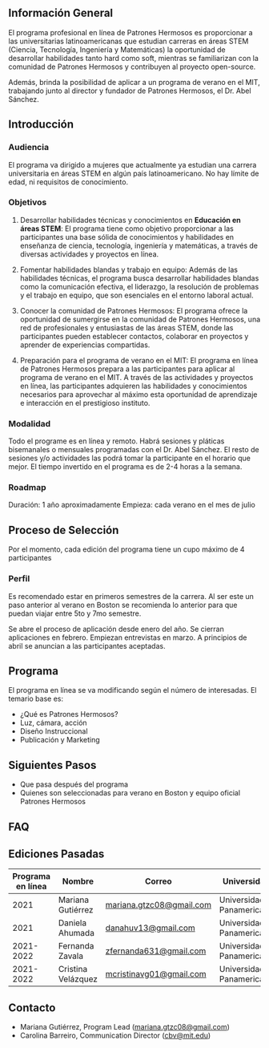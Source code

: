 ## Información General 
El programa profesional en línea de Patrones Hermosos es proporcionar a las universitarias latinoamericanas que estudian carreras en áreas STEM (Ciencia, Tecnología, Ingeniería y Matemáticas) la oportunidad de desarrollar habilidades tanto hard como soft, mientras se familiarizan con la comunidad de Patrones Hermosos y contribuyen al proyecto open-source.

Además, brinda la posibilidad de aplicar a un programa de verano en el MIT, trabajando junto al director y fundador de Patrones Hermosos, el Dr. Abel Sánchez.

## Introducción
### Audiencia
El programa va dirigido a mujeres que actualmente ya estudian una carrera universitaria en áreas STEM en algún país latinoamericano.
No hay límite de edad, ni requisitos de conocimiento. 

### Objetivos
1. Desarrollar habilidades técnicas y conocimientos en **Educación en áreas STEM**: El programa tiene como objetivo proporcionar a las participantes una base sólida de conocimientos y habilidades en enseñanza de ciencia, tecnología, ingeniería y matemáticas, a través de diversas actividades y proyectos en línea.

2. Fomentar habilidades blandas y trabajo en equipo: Además de las habilidades técnicas, el programa busca desarrollar habilidades blandas como la comunicación efectiva, el liderazgo, la resolución de problemas y el trabajo en equipo, que son esenciales en el entorno laboral actual.

3. Conocer la comunidad de Patrones Hermosos: El programa ofrece la oportunidad de sumergirse en la comunidad de Patrones Hermosos, una red de profesionales y entusiastas de las áreas STEM, donde las participantes pueden establecer contactos, colaborar en proyectos y aprender de experiencias compartidas.

4. Preparación para el programa de verano en el MIT: El programa en línea de Patrones Hermosos prepara a las participantes para aplicar al programa de verano en el MIT. A través de las actividades y proyectos en línea, las participantes adquieren las habilidades y conocimientos necesarios para aprovechar al máximo esta oportunidad de aprendizaje e interacción en el prestigioso instituto.

### Modalidad
Todo el programe es en línea y remoto.
Habrá sesiones y pláticas bisemanales o mensuales programadas con el Dr. Abel Sánchez. 
El resto de sesiones y/o actividades las podrá tomar la participante en el horario que mejor.
El tiempo invertido en el programa es de 2-4 horas a la semana. 

### Roadmap
Duración: 1 año aproximadamente 
Empieza: cada verano en el mes de julio

## Proceso de Selección
Por el momento, cada edición del programa tiene un cupo máximo de 4 participantes

### Perfil 
Es recomendado estar en primeros semestres de la carrera. 
Al ser este un paso anterior al verano en Boston se recomienda lo anterior para que puedan viajar entre 5to y 7mo semestre.

Se abre el proceso de aplicación desde enero del año.
Se cierran aplicaciones en febrero. 
Empiezan entrevistas en marzo. A principios de abril se anuncian a las participantes aceptadas.  

## Programa
El programa en línea se va modificando según el número de interesadas.
El temario base es:
- ¿Qué es Patrones Hermosos?
- Luz, cámara, acción
- Diseño Instruccional
- Publicación y Marketing

## Siguientes Pasos
  - Que pasa después del programa
  - Quienes son seleccionadas para verano en Boston y equipo oficial Patrones Hermosos

## FAQ

## Ediciones Pasadas
| Programa en línea 	| Nombre             	| Correo                   	| Universidad              	| Carrera                 	| Lugar                	| Programa en el MIT 	|
|-------------------	|--------------------	|--------------------------	|--------------------------	|-------------------------	|----------------------	|--------------------	|
| 2021              	| Mariana Gutiérrez  	| mariana.gtzc08@gmail.com 	| Universidad Panamericana 	| TI                      	| Ciudad de México, MX 	| 2022               	|
| 2021              	| Daniela Ahumada    	| danahuv13@gmail.com      	| Universidad Panamericana 	| TI                      	| Ciudad de México, MX 	| 2022               	|
| 2021-2022         	| Fernanda Zavala    	| zfernanda631@gmail.com   	| Universidad Panamericana 	| Inteligencia Artificial 	| Aguascalientes, MX   	| 2023               	|
| 2021-2022         	| Cristina Velázquez 	| mcristinavg01@gmail.com  	| Universidad Panamericana 	| Inteligencia Artificial 	| Aguascalientes, MX   	| 2023               	|

## Contacto
- Mariana Gutiérrez, Program Lead (mariana.gtzc08@gmail.com)
- Carolina Barreiro, Communication Director (cbv@mit.edu)
